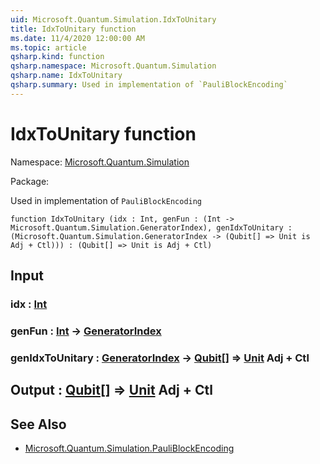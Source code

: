 ```yaml
---
uid: Microsoft.Quantum.Simulation.IdxToUnitary
title: IdxToUnitary function
ms.date: 11/4/2020 12:00:00 AM
ms.topic: article
qsharp.kind: function
qsharp.namespace: Microsoft.Quantum.Simulation
qsharp.name: IdxToUnitary
qsharp.summary: Used in implementation of `PauliBlockEncoding`
---
```


# IdxToUnitary function

Namespace: [Microsoft.Quantum.Simulation](xref:Microsoft.Quantum.Simulation)

Package: [](https://nuget.org/packages/)


Used in implementation of `PauliBlockEncoding`

```qsharp
function IdxToUnitary (idx : Int, genFun : (Int -> Microsoft.Quantum.Simulation.GeneratorIndex), genIdxToUnitary : (Microsoft.Quantum.Simulation.GeneratorIndex -> (Qubit[] => Unit is Adj + Ctl))) : (Qubit[] => Unit is Adj + Ctl)
```


## Input

### idx : [Int](xref:microsoft.quantum.lang-ref.int)




### genFun : [Int](xref:microsoft.quantum.lang-ref.int) -> [GeneratorIndex](xref:Microsoft.Quantum.Simulation.GeneratorIndex)




### genIdxToUnitary : [GeneratorIndex](xref:Microsoft.Quantum.Simulation.GeneratorIndex) -> [Qubit](xref:microsoft.quantum.lang-ref.qubit)[] => [Unit](xref:microsoft.quantum.lang-ref.unit) Adj + Ctl





## Output : [Qubit](xref:microsoft.quantum.lang-ref.qubit)[] => [Unit](xref:microsoft.quantum.lang-ref.unit) Adj + Ctl



## See Also

- [Microsoft.Quantum.Simulation.PauliBlockEncoding](xref:Microsoft.Quantum.Simulation.PauliBlockEncoding)